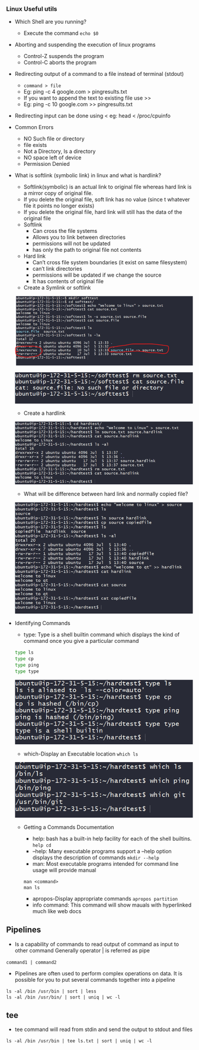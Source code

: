 ### Linux Useful utils
* Which Shell are you running?
    * Execute the command ``` echo $0 ```
* Aborting and suspending the execution of linux programs
    * Control-Z suspends the program
    * Control-C aborts the program
* Redirecting output of a command to a file instead of terminal (stdout)
    * ``` command > file ```
    * Eg: ping -c 4 google.com > pingresults.txt
    * If you want to append the text to existing file use >>
    * Eg: ping -c 10 google.com >> pingresults.txt
* Redirecting input can be done using < eg: head < /proc/cpuinfo

* Common Errors
    * NO Such file or directory
    * file exists
    * Not a Directory, Is a directory
    * NO space left of device
    * Permission Denied

* What is softlink (symbolic link) in linux and what is hardlink?

   * Softlink(symbolic) is an actual link to original file whereas hard link is a mirror copy of original file.
   * If you delete the original file, soft link has no value (since t whatever file it points no longer exists)
   * If you delete the original file, hard link will still has the data of the original file
   * Softlink
       * Can cross the file systems
       * Allows you to link between directories
       * permissions will not be updated
       * has only the path to original file not contents
    * Hard link
        * Can’t cross file system boundaries (it exist on same filesystem)
        * can’t link directories
        * permissions will be updated if we change the source
        * It has contents of original file
    * Create a Symlink or softlink

    ![Preview](./Images/linux8.png)

    ![Preview](./Images/linux9.png)

    * Create a hardlink

    ![Preview](./Images/linux10.png)

    * What will be difference between hard link and normally copied file?
    
    ![Preview](./Images/linux11.png)

* Identifying Commands
    * type: Type is a shell builtin command which displays the kind of command once you give a particular command

    ```sh
    type ls
    type cp
    type ping
    type type

    ```


    ![Preview](./Images/linux12.png)

    * which-Display an Executable location
        ``` which ls ```

    ![Preview](./Images/linux13.png)   

    * Getting a Commands Documentation
        * help: bash has a built-in help facility for each of the shell builtins.
         ``` help cd ```
        * –help: Many executable programs support a –help option displays the description of commands
        ``` mkdir --help ```
        * man: Most executable programs intended for command line usage will provide manual

        ``` 
        man <command> 
        man ls  
        ```
        * apropos-Display appropriate commands
        ``` apropos partition ```
        * info command: This command will show mauals with hyperlinked much like web docs

## Pipelines
* Is a capability of commands to read output of command as input to other command
Generally operator | is referred as pipe

``` command1 | command2 ```
* Pipelines are often used to perform complex operations on data. It is possible for you to put several commands together into a pipeline

```
ls -al /bin /usr/bin | sort | less
ls -al /bin /usr/bin/ | sort | uniq | wc -l
```
## tee
* tee command will read from stdin and send the output to stdout and files

```
ls -al /bin /usr/bin | tee ls.txt | sort | uniq | wc -l
```

